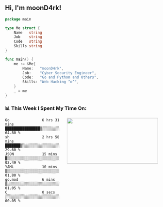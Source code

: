 <h2> Hi, I'm moonD4rk!</h2>

```go
package main

type Me struct {
	Name   string
	Job    string
	Code   string
	Skills string
}

func main() {
	me := &Me{
		Name:   "moonD4rk",
		Job:    "Cyber Security Engineer",
		Code:   "Go and Python and Others",
		Skills: "Web Hacking ^o^",
	}
	_ = me
}
```

<h3>📊 This Week I Spent My Time On:</h3>
<img align='right' src="https://github-readme-stats.vercel.app/api?username=moond4rk&show_icons=true&theme=radical", width="300" height="150">

<!--START_SECTION:waka-->

```text
Go               6 hrs 31 mins   ████████████████▒░░░░░░░░   64.80 %
sh               2 hrs 58 mins   ███████▒░░░░░░░░░░░░░░░░░   29.60 %
JSON             15 mins         ▓░░░░░░░░░░░░░░░░░░░░░░░░   02.49 %
YAML             10 mins         ▒░░░░░░░░░░░░░░░░░░░░░░░░   01.80 %
go.mod           6 mins          ▒░░░░░░░░░░░░░░░░░░░░░░░░   01.05 %
C                0 secs          ░░░░░░░░░░░░░░░░░░░░░░░░░   00.05 %
```

<!--END_SECTION:waka-->


